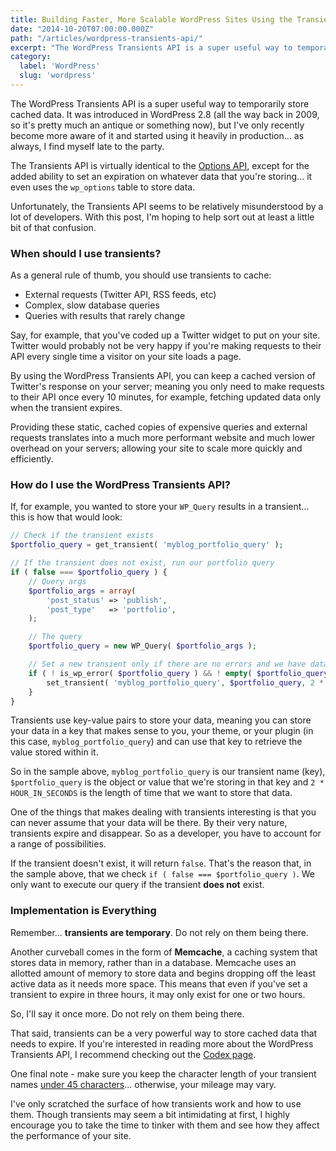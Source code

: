 ```yaml
---
title: Building Faster, More Scalable WordPress Sites Using the Transients API
date: "2014-10-20T07:00:00.000Z"
path: "/articles/wordpress-transients-api/"
excerpt: "The WordPress Transients API is a super useful way to temporarily store cached data. It was introduced in WordPress 2.8 (all the way back in 2009, so it's pretty much an antique or something now), but I've only recently become more aware of it and started using it heavily in production."
category:
  label: 'WordPress'
  slug: 'wordpress'
---
```


The WordPress Transients API is a super useful way to temporarily store cached data. It was introduced in WordPress 2.8 (all the way back in 2009, so it's pretty much an antique or something now), but I've only recently become more aware of it and started using it heavily in production... as always, I find myself late to the party.

The Transients API is virtually identical to the [Options API](http://codex.wordpress.org/Option_Reference), except for the added ability to set an expiration on whatever data that you're storing... it even uses the `wp_options` table to store data.

Unfortunately, the Transients API seems to be relatively misunderstood by a lot of developers. With this post, I'm hoping to help sort out at least a little bit of that confusion.

### When should I use transients?

As a general rule of thumb, you should use transients to cache:

*   External requests (Twitter API, RSS feeds, etc)
*   Complex, slow database queries
*   Queries with results that rarely change

Say, for example, that you've coded up a Twitter widget to put on your site. Twitter would probably not be very happy if you're making requests to their API every single time a visitor on your site loads a page.

By using the WordPress Transients API, you can keep a cached version of Twitter's response on your server; meaning you only need to make requests to their API once every 10 minutes, for example, fetching updated data only when the transient expires.

Providing these static, cached copies of expensive queries and external requests translates into a much more performant website and much lower overhead on your servers; allowing your site to scale more quickly and efficiently.

### How do I use the WordPress Transients API?

If, for example, you wanted to store your `WP_Query` results in a transient... this is how that would look:

```php
// Check if the transient exists
$portfolio_query = get_transient( 'myblog_portfolio_query' );

// If the transient does not exist, run our portfolio query
if ( false === $portfolio_query ) {
    // Query args
    $portfolio_args = array(
        'post_status' => 'publish',
        'post_type'   => 'portfolio',
    );

    // The query
    $portfolio_query = new WP_Query( $portfolio_args );

    // Set a new transient only if there are no errors and we have data to store
    if ( ! is_wp_error( $portfolio_query ) && ! empty( $portfolio_query ) ) {
        set_transient( 'myblog_portfolio_query', $portfolio_query, 2 * HOUR_IN_SECONDS );
    }
}
```

Transients use key-value pairs to store your data, meaning you can store your data in a key that makes sense to you, your theme, or your plugin (in this case, `myblog_portfolio_query`) and can use that key to retrieve the value stored within it.

So in the sample above, `myblog_portfolio_query` is our transient name (key), `$portfolio_query` is the object or value that we're storing in that key and `2 * HOUR_IN_SECONDS` is the length of time that we want to store that data.

One of the things that makes dealing with transients interesting is that you can never assume that your data will be there. By their very nature, transients expire and disappear. So as a developer, you have to account for a range of possibilities.

If the transient doesn't exist, it will return `false`. That's the reason that, in the sample above, that we check `if ( false === $portfolio_query )`. We only want to execute our query if the transient **does not** exist.

### Implementation is Everything

Remember... **transients are temporary**. Do not rely on them being there.

Another curveball comes in the form of **Memcache**, a caching system that stores data in memory, rather than in a database. Memcache uses an allotted amount of memory to store data and begins dropping off the least active data as it needs more space. This means that even if you've set a transient to expire in three hours, it may only exist for one or two hours.

So, I'll say it once more. Do not rely on them being there.

That said, transients can be a very powerful way to store cached data that needs to expire. If you're interested in reading more about the WordPress Transients API, I recommend checking out the [Codex page](http://codex.wordpress.org/Transients_API).

One final note - make sure you keep the character length of your transient names [under 45 characters](https://core.trac.wordpress.org/ticket/15058)... otherwise, your mileage may vary.

I've only scratched the surface of how transients work and how to use them. Though transients may seem a bit intimidating at first, I highly encourage you to take the time to tinker with them and see how they affect the performance of your site.